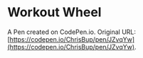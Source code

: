 # Workout Wheel

A Pen created on CodePen.io. Original URL: [https://codepen.io/ChrisBup/pen/JZvqYw](https://codepen.io/ChrisBup/pen/JZvqYw).


